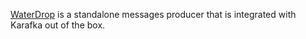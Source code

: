 [WaterDrop](https://github.com/karafka/waterdrop) is a standalone messages producer that is integrated with Karafka out of the box.

